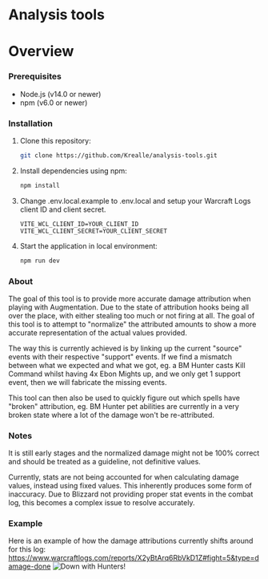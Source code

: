# Analysis tools

# Overview
### Prerequisites

- Node.js (v14.0 or newer)
- npm (v6.0 or newer)

### Installation

1. Clone this repository:

   ```bash
   git clone https://github.com/Krealle/analysis-tools.git
   ```
2. Install dependencies using npm:
   ```bash
   npm install
   ```
3. Change .env.local.example to .env.local and setup your Warcraft Logs client ID and client secret.
   ```
   VITE_WCL_CLIENT_ID=YOUR_CLIENT_ID
   VITE_WCL_CLIENT_SECRET=YOUR_CLIENT_SECRET
   ```
4. Start the application in local environment:
    ```bash
   npm run dev
   ```

### About
The goal of this tool is to provide more accurate damage attribution when playing with Augmentation. Due to the state of attribution hooks being all over the place, with either stealing too much or not firing at all.
The goal of this tool is to attempt to "normalize" the attributed amounts to show a more accurate representation of the actual values provided.

The way this is currently achieved is by linking up the current "source" events with their respective "support" events. If we find a mismatch between what we expected and what we got, eg. a BM Hunter casts Kill Command whilst having 4x Ebon Mights up, and we only get 1 support event, then we will fabricate the missing events.

This tool can then also be used to quickly figure out which spells have "broken" attribution, eg. BM Hunter pet abilities are currently in a very broken state where a lot of the damage won't be re-attributed.

### Notes
It is still early stages and the normalized damage might not be 100% correct and should be treated as a guideline, not definitive values.

Currently, stats are not being accounted for when calculating damage values, instead using fixed values. This inherently produces some form of inaccuracy. Due to Blizzard not providing proper stat events in the combat log, this becomes a complex issue to resolve accurately.

### Example
Here is an example of how the damage attributions currently shifts around for this log: https://www.warcraftlogs.com/reports/X2yBtArq6RbVkD1Z#fight=5&type=damage-done
![Down with Hunters!](https://github.com/Krealle/analysis-tools/assets/3404958/358cfefc-cdbe-44d9-bc66-31c665361126)

